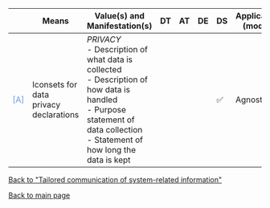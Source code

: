 |       | Means  | Value(s) and  Manifestation(s)| DT|AT | DE | DS | Application (model) | Approach | Visual elements | Additional details
| ----------- | --------------- | --------------------------- | ---------------  |------------------------------|-------------| ----------------------|----------------------|----------------------------|--------------------|------------------------|
<span style="color:#6495ED">[A]</span> | Iconsets for data privacy declarations | *PRIVACY*<br> - Description of what data is collected <br> - Description of how data is handled <br> - Purpose statement of data collection <br> - Statement of how long the data is kept | | | | ✅ | Agnostic | | Iconsets | 

[Back to "Tailored communication of system-related information"](../Table3A.md)

[Back to main page](../index.md)
